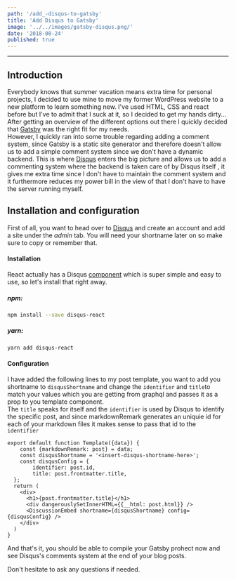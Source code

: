```yaml
---
path: '/add_-disqus-to-gatsby'
title: 'Add Disqus to Gatsby'
image: '../../images/gatsby-disqus.png/'
date: '2018-08-24'
published: true
---
```


------------------------------------------------------------------------
## Introduction
Everybody knows that summer vacation means extra time for personal projects, I decided to use mine to move my former WordPress website to a new platform to learn something new.
I've used HTML, CSS and react before but I've to admit that I suck at it, so I decided to get my hands dirty... After getting an overview of the different options out there I quickly decided that [Gatsby](https://www.gatsbyjs.org) was the right fit for my needs.  
However, I quickly ran into some trouble regarding adding a comment system, since Gatsby is a static site generator and therefore doesn't allow us to add a simple comment system since we don't have a dynamic backend. This is where [Disqus](https://disqus.com) enters the big picture and allows us to add a commenting system where the backend is taken care of by Disqus itself , it gives me extra time since I don't have to maintain the comment system and it furthermore reduces my power bill in the view of that I don't have to have the server running myself.  


## Installation and configuration
First of all, you want to head over to [Disqus](https://disqus.com) and create an account and add a site under the *admin* tab. You will need your shortname later on so make sure to copy or remember that.  


#### Installation 

React actually has a Disqus [component](https://github.com/disqus/disqus-react) which is super simple and easy to use, so let's install that right away.

##### npm:
```bash
npm install --save disqus-react
```


##### yarn:
```bash
yarn add disqus-react
```

#### Configuration

I have added the following lines to my post template, you want to add you shortname to `disqusShortname` and change the `identifier` and `title`to match your values which you are getting from graphql and passes it as a prop to you template component.  
The `title` speaks for itself and the `identifier` is used by Disqus to identify the specific post, and since markdownRemark generates an uniquie id for each of your markdown files it makes sense to pass that id to the `identifier` 
```jsx{3,4-6,12}
export default function Template({data}) {
    const {markdownRemark: post} = data;
    const disqusShortname = '<insert-disqus-shortname-here>';
    const disqusConfig = {
        identifier: post.id,
        title: post.frontmatter.title,
  };
  return (
    <div>
      <h1>{post.frontmatter.title}</h1>
      <div dangerouslySetInnerHTML={{__html: post.html}} />
      <DiscussionEmbed shortname={disqusShortname} config={disqusConfig} />
    </div>
  )
}
```

And that's it, you should be able to compile your Gatsby prohect now and see Disqus's comments system at the end of your blog posts. 
  
Don't hesitate to ask any questions if needed.
